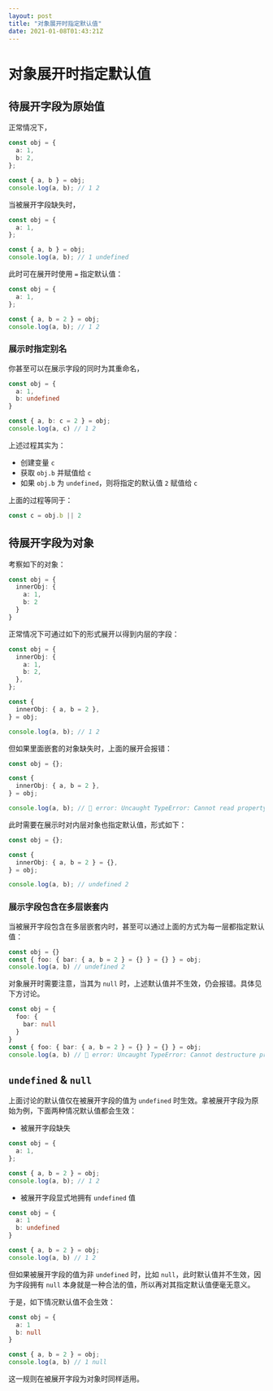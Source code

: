 ```yaml
---
layout: post
title: "对象展开时指定默认值"
date: 2021-01-08T01:43:21Z
---
```

# 对象展开时指定默认值

## 待展开字段为原始值

正常情况下，

```ts
const obj = {
  a: 1,
  b: 2,
};

const { a, b } = obj;
console.log(a, b); // 1 2
```

当被展开字段缺失时，

```ts
const obj = {
  a: 1,
};

const { a, b } = obj;
console.log(a, b); // 1 undefined
```

此时可在展开时使用 `=` 指定默认值：

```ts
const obj = {
  a: 1,
};

const { a, b = 2 } = obj;
console.log(a, b); // 1 2
```

### 展示时指定别名

你甚至可以在展示字段的同时为其重命名，

```ts
const obj = {
  a: 1,
  b: undefined
}

const { a, b: c = 2 } = obj;
console.log(a, c) // 1 2
```

上述过程其实为：

- 创建变量 `c`
- 获取 `obj.b` 并赋值给 `c`
- 如果 `obj.b` 为 `undefined`，则将指定的默认值 `2` 赋值给 `c`

上面的过程等同于：

```ts
const c = obj.b || 2
```

## 待展开字段为对象

考察如下的对象：

```ts
const obj = {
  innerObj: {
    a: 1,
    b: 2
  }
}
```

正常情况下可通过如下的形式展开以得到内层的字段：

```ts
const obj = {
  innerObj: {
    a: 1,
    b: 2,
  },
};

const {
  innerObj: { a, b = 2 },
} = obj;

console.log(a, b); // 1 2
```

但如果里面嵌套的对象缺失时，上面的展开会报错：

```ts
const obj = {};

const {
  innerObj: { a, b = 2 },
} = obj;

console.log(a, b); // 🚨 error: Uncaught TypeError: Cannot read property 'a' of undefined
```

此时需要在展示时对内层对象也指定默认值，形式如下：

```ts
const obj = {};

const {
  innerObj: { a, b = 2 } = {},
} = obj;

console.log(a, b); // undefined 2
```

### 展示字段包含在多层嵌套内

当被展开字段包含在多层嵌套内时，甚至可以通过上面的方式为每一层都指定默认值：

```ts
const obj = {}
const { foo: { bar: { a, b = 2 } = {} } = {} } = obj;
console.log(a, b) // undefined 2
```

对象展开时需要注意，当其为 `null` 时，上述默认值并不生效，仍会报错。具体见下方讨论。

```ts
const obj = {
  foo: {
    bar: null
  }
}
const { foo: { bar: { a, b = 2 } = {} } = {} } = obj;
console.log(a, b) // 🚨 error: Uncaught TypeError: Cannot destructure property 'a' of '{}' as it is null.
```

## `undefined` & `null`

上面讨论的默认值仅在被展开字段的值为 `undefined` 时生效。拿被展开字段为原始为例，下面两种情况默认值都会生效：

- 被展开字段缺失

```ts
const obj = {
  a: 1,
};

const { a, b = 2 } = obj;
console.log(a, b); // 1 2
```

- 被展开字段显式地拥有 `undefined` 值

```ts
const obj = {
  a: 1
  b: undefined
}

const { a, b = 2 } = obj;
console.log(a, b) // 1 2
```

但如果被展开字段的值为非 `undefined` 时，比如 `null`，此时默认值并不生效，因为字段拥有 `null` 本身就是一种合法的值，所以再对其指定默认值便毫无意义。

于是，如下情况默认值不会生效：

```ts
const obj = {
  a: 1
  b: null
}

const { a, b = 2 } = obj;
console.log(a, b) // 1 null
```

这一规则在被展开字段为对象时同样适用。


